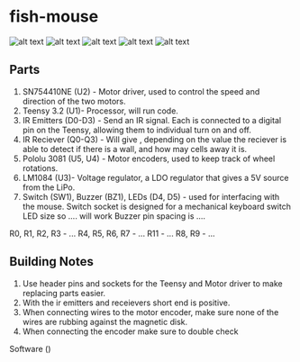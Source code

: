 # fish-mouse

![alt text](https://i.gyazo.com/6f8037a90cf6d5079d7c5b4d399169a1.png "top")
![alt text](https://i.gyazo.com/6857428b345924a1912f8933cdfc5366.png "side")
![alt text](https://i.gyazo.com/76046006bc29e7ea5711500e6e7092ed.png "front")
![alt text](https://i.gyazo.com/c64162fd798aef0fdc69f54d9545e707.png "pcb traces")
![alt text](https://i.gyazo.com/9caa049c938e77acb3995b97b3d5b04c.png "schematic")

<h2> Parts </h2>

1. SN754410NE (U2) - Motor driver, used to control the speed and direction of the two motors.
1. Teensy 3.2 (U1)- Processor, will run code.
1. IR Emitters (D0-D3) - Send an IR signal. Each is connected to a digital pin on the Teensy, allowing them to individual turn on and off.
1. IR Reciever (Q0-Q3) - Will give , depending on the value the reciever is able to detect if there is a wall, and how may cells away it is.
1. Pololu 3081 (U5, U4) - Motor encoders, used to keep track of wheel rotations.
1. LM1084 (U3)- Voltage regulator, a LDO regulator that gives a 5V source from the LiPo.
1. Switch (SW1), Buzzer (BZ1), LEDs (D4, D5) - used for interfacing with the mouse.
Switch socket is designed for a mechanical keyboard switch
LED size so .... will work
Buzzer pin spacing is ....

R0, R1, R2, R3 - ...
R4, R5, R6, R7 - ...
R11 - ...
R8, R9 - ...

<h2> Building Notes </h2>

1. Use header pins and sockets for the Teensy and Motor driver to make replacing parts easier.
1. With the ir emitters and receievers short end is positive.
1. When connecting wires to the motor encoder, make sure none of the wires are rubbing against the magnetic disk.
1. When connecting the encoder make sure to double check 


Software
()
